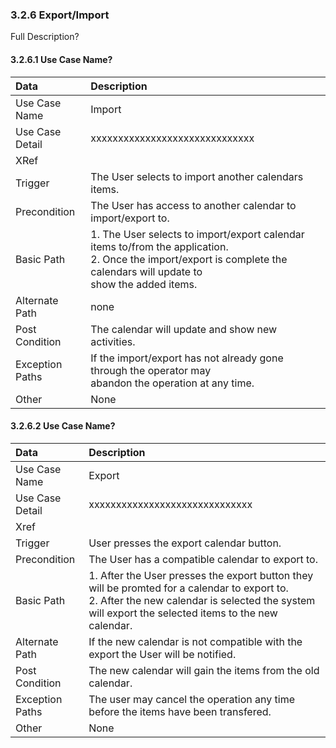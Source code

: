 ### 3.2.6 Export/Import 

Full Description?

#### 3.2.6.1 Use Case Name?

| Data          | Description |
|:--------------|:-----------------|
|Use Case Name  | Import|
|Use Case Detail| xxxxxxxxxxxxxxxxxxxxxxxxxxxxxx |
|XRef           ||
|Trigger	| The User selects to import another calendars items.|
|Precondition 	| The User has access to another calendar to import/export to.|
|Basic Path	| 1. The User selects to import/export calendar items to/from the application.</br>2. Once the import/export is complete the calendars will update to</br> show the added items.|                      
|Alternate Path | none|
|Post Condition	| The calendar will update and show new activities.|
|Exception Paths| If the import/export has not already gone through the operator may</br> abandon the operation at any time.|
|Other		| None| 

#### 3.2.6.2 Use Case Name?

| Data           | Description |
|:---------------|:-----------------|
| Use Case Name  | Export|
|Use Case Detail| xxxxxxxxxxxxxxxxxxxxxxxxxxxxxx |
| Xref           ||
| Trigger        | User presses the export calendar button.|
| Precondition   | The User has a compatible calendar to export to.|
| Basic Path     | 1. After the User presses the export button they will be promted for a calendar to export to.</br>2. After the new calendar is selected the system will export the selected items to the new calendar.|
| Alternate Path | If the new calendar is not compatible with the export the User will be notified.|
| Post Condition | The new calendar will gain the items from the old calendar.|
| Exception Paths| The user may cancel the operation any time before the items have been transfered.|
| Other          | None|


